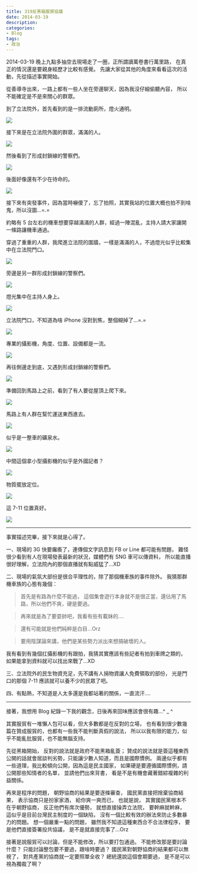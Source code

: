 ```yaml
---
title: 319反黑箱服貿協議
date: 2014-03-19
description:
categories:
- Blog
tags:
- 政治
---
```


2014-03-19 晚上九點多抽空去現場走了一圈，正所謂讀萬卷書行萬里路，
在真正的情況還是要親身經歷才比較有感覺。
先讓大家從其他的角度來看看這次的活動，先從描述事實開始。

從善導寺出來，一路上都有一些人坐在旁邊聊天，因為我沒仔細偷聽內容，
所以不能確定是不是來關心的群眾。

到了立法院外，首先看到的是一排流動廁所，燈火通明。

![]({{urls.media}}/2014/03-19/IMG_0809.JPG)

接下來是在立法院外圍的群眾，滿滿的人。

![]({{urls.media}}/2014/03-19/IMG_0813.JPG)

然後看到了形成封鎖線的警察們。

![]({{urls.media}}/2014/03-19/IMG_0815.JPG)

後面好像還有不少在待命的。

![]({{urls.media}}/2014/03-19/IMG_0817.JPG)

接下來有突發事件，因為當時嚇傻了，忘了拍照，其實我站的位置大概也拍不到啥鬼，所以沒圖...=.=

約略有 5 台左右的機車想要穿越滿滿的人群，經過一陣混亂，主持人請大家讓開一條路讓機車通過。

穿過了重重的人群，我爬進立法院的圍牆，一樣是滿滿的人，不過燈光似乎比較集中在立法院門口。

![]({{urls.media}}/2014/03-19/IMG_0820.JPG)

旁邊是另一群形成封鎖線的警察們。

![]({{urls.media}}/2014/03-19/IMG_0823.JPG)

燈光集中在主持人身上。

![]({{urls.media}}/2014/03-19/IMG_0828.JPG)

立法院門口，不知道為啥 iPhone 沒對到焦，整個糊掉了...=.=

![]({{urls.media}}/2014/03-19/IMG_0830.JPG)

專業的攝影機，角度、位置、設備都是一流。

![]({{urls.media}}/2014/03-19/IMG_0832.JPG)

再往側邊走到底，又遇到形成封鎖線的警察們。

![]({{urls.media}}/2014/03-19/IMG_0834.JPG)

準備回到馬路上之前，看到了有人要從屋頂上爬下來。

![]({{urls.media}}/2014/03-19/IMG_0836.JPG)

馬路上有人群在幫忙運送東西進去。

![]({{urls.media}}/2014/03-19/IMG_0837.JPG)

似乎是一整車的礦泉水。

![]({{urls.media}}/2014/03-19/IMG_0838.JPG)

中間這個拿小型攝影機的似乎是外國記者？

![]({{urls.media}}/2014/03-19/IMG_0840.JPG)

物質擺放定位。

![]({{urls.media}}/2014/03-19/IMG_0843.JPG)

這 7-11 位置真好。

![]({{urls.media}}/2014/03-19/IMG_0845.JPG)

--------------------------------

事實描述完畢，接下來就是心得了。

一、現場的 3G 快要癱瘓了，連傳個文字訊息到 FB or Line 都可能有問題，
難怪很少看到有人在現場發表最新的狀況，媒體們有 SNG 車可以傳資料，
所以能直播很好理解，立法院內的那個直播就有點威猛了...XD

二、現場的氣氛大部份是很合平理性的，除了那個機車族的事件除外。
我猜那群機車族的心態有幾個：

> 首先是有路為什麼不能過，
> 這個集會遊行本身就不是很正當，還佔用了馬路，所以他們不爽，硬是要過。

> 再來就是為了要耍帥吧，我看有些有載妹的....

> 還有可能就是他們純粹是白目...Orz

> 要用陰謀論來講，他們是某些勢力派出來想搞破壞的人。

我有看到有幾個扛攝影機的有跟拍，我猜其實應該有些記者有拍到車牌之類的，
如果能拿到資料就可以找出來戰了...XD

三、立法院外的民生物資充足，先不講有人捐物資讓人免費領取的部份，
光是門口的那個 7-11 應該就可以養不少的民眾了吧。

四、有點熱，不知道是人太多還是我都站著的關係，一直流汗....

--------------------------------

接著，我想用 Blog 紀錄一下我的觀念，日後再來回味應該會很有趣...^ _ ^

其實服貿有一堆懶人包可以看，但大多數都是在反對的立場，
也有看到很少數幾篇在贊成服貿的，也都有一些我不能判斷真假的說法，
所以以我有限的能力，似乎不能亂批服貿，也不能無腦支持。

先從黑箱開始，
反對的說法就是政府不能黑箱亂簽；
贊成的說法就是簽這種東西公開的話就會居談判劣勢，只能讓少數人知道，而且是國際慣例。
兩邊似乎都有一些道理，我比較傾向公開，因為這是民主國家，
如果硬是要遵循國際慣例，請公開那些知情者的名單，
並請他們出來背書，
看是不是有機會藏著錯綜複雜的利益關係。

再來是程序的問題，
朝野協商的結果是要逐條審查，
國民黨直接把捨棄協商結果，
表示協商只是扮家家酒，
給你爽一爽而已，
也就是說，
其實國民黨根本不在乎朝野協商，
反正他們有席次優勢，
就想直接操弄立法院，
要幹麻就幹麻，
這似乎是目前台灣民主制度的一個缺陷，
沒有一個比較有效的辦法來防止多數暴力的問題。
想一個嚴重一點的問題，
雖然我不知道這種東西合不合法律程序，
要是他們直接簽署投共協議，
是不是就直接完事了...Orz

接著是說服貿可以討論，但是不能修改，所以要打包通過。
不能修改那是要討論什麼？
只能討論整包要不要過，跟啥時要過？
國民黨對朝野協商的結果都可以無視了，
對共產黨的協商就一定要照單全收？
總統還說這個會期要過，
是不是可以視為獨裁了啊？

